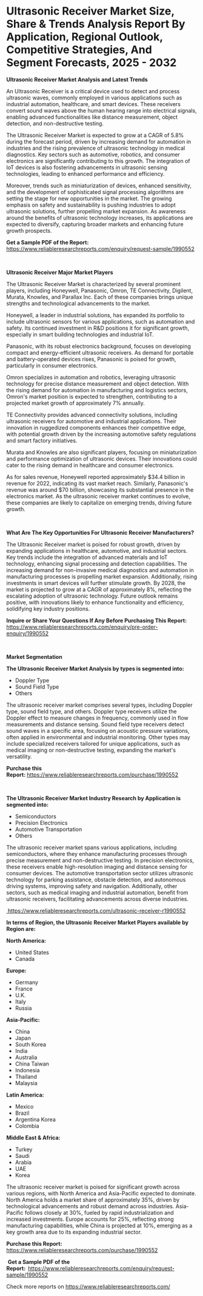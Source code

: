 <p><h1>Ultrasonic Receiver Market Size, Share & Trends Analysis Report By Application, Regional Outlook, Competitive Strategies, And Segment Forecasts, 2025 - 2032</h1></p><p><strong>Ultrasonic Receiver Market Analysis and Latest Trends</strong></p>
<p><p>An Ultrasonic Receiver is a critical device used to detect and process ultrasonic waves, commonly employed in various applications such as industrial automation, healthcare, and smart devices. These receivers convert sound waves above the human hearing range into electrical signals, enabling advanced functionalities like distance measurement, object detection, and non-destructive testing.</p><p>The Ultrasonic Receiver Market is expected to grow at a CAGR of 5.8% during the forecast period, driven by increasing demand for automation in industries and the rising prevalence of ultrasonic technology in medical diagnostics. Key sectors such as automotive, robotics, and consumer electronics are significantly contributing to this growth. The integration of IoT devices is also fostering advancements in ultrasonic sensing technologies, leading to enhanced performance and efficiency.</p><p>Moreover, trends such as miniaturization of devices, enhanced sensitivity, and the development of sophisticated signal processing algorithms are setting the stage for new opportunities in the market. The growing emphasis on safety and sustainability is pushing industries to adopt ultrasonic solutions, further propelling market expansion. As awareness around the benefits of ultrasonic technology increases, its applications are expected to diversify, capturing broader markets and enhancing future growth prospects.</p></p>
<p><strong>Get a Sample PDF of the Report:&nbsp;</strong> <a href="https://www.reliableresearchreports.com/enquiry/request-sample/1990552?utm_campaign=3275&utm_medium=2&utm_source=Github&utm_content=ia&utm_term=10042025&utm_id=ultrasonic-receiver">https://www.reliableresearchreports.com/enquiry/request-sample/1990552</a></p>
<p>&nbsp;</p>
<p><strong>Ultrasonic Receiver Major Market Players</strong></p>
<p><p>The Ultrasonic Receiver Market is characterized by several prominent players, including Honeywell, Panasonic, Omron, TE Connectivity, Digilent, Murata, Knowles, and Parallax Inc. Each of these companies brings unique strengths and technological advancements to the market.</p><p>Honeywell, a leader in industrial solutions, has expanded its portfolio to include ultrasonic sensors for various applications, such as automation and safety. Its continued investment in R&D positions it for significant growth, especially in smart building technologies and industrial IoT.</p><p>Panasonic, with its robust electronics background, focuses on developing compact and energy-efficient ultrasonic receivers. As demand for portable and battery-operated devices rises, Panasonic is poised for growth, particularly in consumer electronics.</p><p>Omron specializes in automation and robotics, leveraging ultrasonic technology for precise distance measurement and object detection. With the rising demand for automation in manufacturing and logistics sectors, Omron's market position is expected to strengthen, contributing to a projected market growth of approximately 7% annually.</p><p>TE Connectivity provides advanced connectivity solutions, including ultrasonic receivers for automotive and industrial applications. Their innovation in ruggedized components enhances their competitive edge, with potential growth driven by the increasing automotive safety regulations and smart factory initiatives.</p><p>Murata and Knowles are also significant players, focusing on miniaturization and performance optimization of ultrasonic devices. Their innovations could cater to the rising demand in healthcare and consumer electronics.</p><p>As for sales revenue, Honeywell reported approximately $34.4 billion in revenue for 2022, indicating its vast market reach. Similarly, Panasonic's revenue was around $70 billion, showcasing its substantial presence in the electronics market. As the ultrasonic receiver market continues to evolve, these companies are likely to capitalize on emerging trends, driving future growth.</p></p>
<p>&nbsp;</p>
<p><strong>What Are The Key Opportunities For Ultrasonic Receiver Manufacturers?</strong></p>
<p><p>The Ultrasonic Receiver market is poised for robust growth, driven by expanding applications in healthcare, automotive, and industrial sectors. Key trends include the integration of advanced materials and IoT technology, enhancing signal processing and detection capabilities. The increasing demand for non-invasive medical diagnostics and automation in manufacturing processes is propelling market expansion. Additionally, rising investments in smart devices will further stimulate growth. By 2028, the market is projected to grow at a CAGR of approximately 8%, reflecting the escalating adoption of ultrasonic technology. Future outlook remains positive, with innovations likely to enhance functionality and efficiency, solidifying key industry positions.</p></p>
<p><strong>Inquire or Share Your Questions If Any Before Purchasing This Report:</strong> <a href="https://www.reliableresearchreports.com/enquiry/pre-order-enquiry/1990552?utm_campaign=3275&utm_medium=2&utm_source=Github&utm_content=ia&utm_term=10042025&utm_id=ultrasonic-receiver">https://www.reliableresearchreports.com/enquiry/pre-order-enquiry/1990552</a></p>
<p>&nbsp;</p>
<p><strong>Market Segmentation</strong></p>
<p><strong>The Ultrasonic Receiver Market Analysis by types is segmented into:</strong></p>
<p><ul><li>Doppler Type</li><li>Sound Field Type</li><li>Others</li></ul></p>
<p><p>The ultrasonic receiver market comprises several types, including Doppler type, sound field type, and others. Doppler type receivers utilize the Doppler effect to measure changes in frequency, commonly used in flow measurements and distance sensing. Sound field type receivers detect sound waves in a specific area, focusing on acoustic pressure variations, often applied in environmental and industrial monitoring. Other types may include specialized receivers tailored for unique applications, such as medical imaging or non-destructive testing, expanding the market's versatility.</p></p>
<p><strong>Purchase this Report:&nbsp;</strong><a href="https://www.reliableresearchreports.com/purchase/1990552?utm_campaign=3275&utm_medium=2&utm_source=Github&utm_content=ia&utm_term=10042025&utm_id=ultrasonic-receiver">https://www.reliableresearchreports.com/purchase/1990552</a></p>
<p>&nbsp;</p>
<p><strong>The Ultrasonic Receiver Market Industry Research by Application is segmented into:</strong></p>
<p><ul><li>Semiconductors</li><li>Precision Electronics</li><li>Automotive Transportation</li><li>Others</li></ul></p>
<p><p>The ultrasonic receiver market spans various applications, including semiconductors, where they enhance manufacturing processes through precise measurement and non-destructive testing. In precision electronics, these receivers enable high-resolution imaging and distance sensing for consumer devices. The automotive transportation sector utilizes ultrasonic technology for parking assistance, obstacle detection, and autonomous driving systems, improving safety and navigation. Additionally, other sectors, such as medical imaging and industrial automation, benefit from ultrasonic receivers, facilitating advancements across diverse industries.</p></p>
<p><a href="https://www.reliableresearchreports.com/ultrasonic-receiver-r1990552?utm_campaign=3275&utm_medium=2&utm_source=Github&utm_content=ia&utm_term=10042025&utm_id=ultrasonic-receiver">&nbsp;https://www.reliableresearchreports.com/ultrasonic-receiver-r1990552</a></p>
<p><strong>In terms of Region, the Ultrasonic Receiver Market Players available by Region are:</strong></p>
<p>
    <p> <strong> North America: </strong>
        <ul>
            <li>United States</li>
            <li>Canada</li>
        </ul>
        </p> 
    <p> <strong> Europe: </strong>
        <ul>
            <li>Germany</li>
            <li>France</li>
            <li>U.K.</li>
            <li>Italy</li>
            <li>Russia</li>
        </ul>
        </p> 
    <p> <strong> Asia-Pacific: </strong>
        <ul>
            <li>China</li>
            <li>Japan</li>
            <li>South Korea</li>
            <li>India</li>
            <li>Australia</li>
            <li>China Taiwan</li>
            <li>Indonesia</li>
            <li>Thailand</li>
            <li>Malaysia</li>
        </ul>
        </p> 
    <p> <strong> Latin America: </strong>
        <ul>
            <li>Mexico</li>
            <li>Brazil</li>
            <li>Argentina Korea</li>
            <li>Colombia</li>
        </ul>
        </p> 
    <p> <strong> Middle East & Africa: </strong>
        <ul>
            <li>Turkey</li>
            <li>Saudi</li>
            <li>Arabia</li>
            <li>UAE</li>
            <li>Korea</li>
        </ul>
    </p>
    </p>
<p><p>The ultrasonic receiver market is poised for significant growth across various regions, with North America and Asia-Pacific expected to dominate. North America holds a market share of approximately 35%, driven by technological advancements and robust demand across industries. Asia-Pacific follows closely at 30%, fueled by rapid industrialization and increased investments. Europe accounts for 25%, reflecting strong manufacturing capabilities, while China is projected at 10%, emerging as a key growth area due to its expanding industrial sector.</p></p>
<p><strong>Purchase this Report: </strong><a href="https://www.reliableresearchreports.com/purchase/1990552?utm_campaign=3275&utm_medium=2&utm_source=Github&utm_content=ia&utm_term=10042025&utm_id=ultrasonic-receiver">https://www.reliableresearchreports.com/purchase/1990552</a></p>
<p>&nbsp;<strong>Get a Sample PDF of the Report:&nbsp;&nbsp;</strong><a href="https://www.reliableresearchreports.com/enquiry/request-sample/1990552?utm_campaign=3275&utm_medium=2&utm_source=Github&utm_content=ia&utm_term=10042025&utm_id=ultrasonic-receiver">https://www.reliableresearchreports.com/enquiry/request-sample/1990552</a></p>
<p><strong></strong></p>
<p>Check more reports on <a href="https://www.reliableresearchreports.com/?utm_campaign=3275&utm_medium=2&utm_source=Github&utm_content=ia&utm_term=10042025&utm_id=ultrasonic-receiver">https://www.reliableresearchreports.com/</a></p>